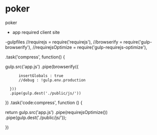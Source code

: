 # poker
poker

- app required client site

-gulpfiles
//requirejs = require('requirejs'),
//browserify = require('gulp-browserify'),
//requirejsOptimize = require('gulp-requirejs-optimize'),

.task('compress', function() {
      
  gulp.src('app.js')
      .pipe(browserify({

          insertGlobals : true
          //debug : !gulp.env.production

      }))
      .pipe(gulp.dest('./public/js/'))
})
.task('code:compress', function () {

  return gulp.src('app.js')
      .pipe(requirejsOptimize())
      .pipe(gulp.dest('./public/js/'));

})